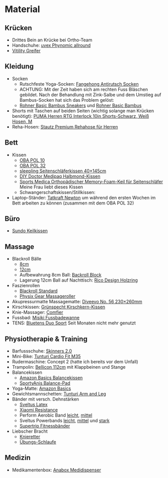 # Material

## Krücken
* Drittes Bein an Krücke bei Ortho-Team
* Handschuhe: [uvex Phynomic allround](https://www.galaxus.ch/de/s4/product/uvex-phynomic-allround-9-l-arbeitshandschuhe-gartenhandschuhe-5847452)
* [Vitility Greifer](https://www.galaxus.ch/de/s4/product/vitility-greifer-zange-11861851)

## Kleidung
* Socken
  * Rutschfeste Yoga-Socken: [Fangehong Antirutsch Socken](https://www.amazon.de/gp/product/B08PKN8ZLS/)
  * ACHTUNG: Mit der Zeit haben sich am rechten Fuss Bläschen gebildet. Nach der Behandlung mit Zink-Salbe und dem Umstieg auf Bambus-Socken hat sich das Problem gelöst:
  * [Rohner Basic Bambus Sneakers](https://rohner-socks.com/collections/rohner-basic/products/sneaker-bambus-3er-pack) und [Rohner Basic Bambus](https://rohner-socks.com/collections/rohner-basic/products/bambus-2er-pack)
* Shorts mit Taschen auf beiden Seiten (wichtig solange man Krücken benötigt): [PUMA Herren RTG Interlock 10in Shorts-Schwarz, Weiß Hosen, M](https://www.amazon.de/gp/product/B082R7439R/)
* Reha-Hosen: [Stautz Premium Rehahose für Herren](https://www.amazon.de/gp/product/B07N5BHD4H/)

## Bett
* Kissen
  * [OBA POL 10](https://www.oba.ch/pol-10)
  * [OBA POL 32](https://www.oba.ch/pol-32)
  * [sleepling Seitenschläferkissen 40×145cm](https://www.amazon.de/gp/product/B01F24Z9B8/)
  * [DIY Doctor Medipaq Halbmond-Kissen](https://www.amazon.de/gp/product/B00O7RMRSA/)
  * [Sports Medica Orthopädischer Memory-Foam-Keil für Seitenschläfer](https://www.amazon.de/gp/product/B01N3S9Y4P/) Meine Frau liebt dieses Kissen
  * Schwangerschaftskissen/Stillkissen: []()
* Laptop-Ständer: [Tatkraft Newton](https://www.galaxus.ch/de/s1/product/tatkraft-newton-notebook-staender-13063751) um während den ersten Wochen im Bett arbeiten zu können (zusammen mit dem OBA POL 32)

## Büro
* [Sundo Keilkissen](https://www.galaxus.ch/de/s14/product/sundo-keilkissen-sitzkissen-11826016)

## Massage
* Blackroll Bälle
  * [8cm](https://www.galaxus.ch/de/s6/product/blackroll-ball-8cm-massagegeraet-6311013)
  * [12cm](https://www.galaxus.ch/de/s6/product/blackroll-ball-12cm-massagegeraet-6311016)
  * Aufbewahrung 8cm Ball: [Backroll Block](https://www.galaxus.ch/de/s3/product/blackroll-block-185-g-fitness-zubehoer-6311029)
  * Lagerung 12cm Ball auf Nachttisch: [Rico Design Holzring](https://www.galaxus.ch/de/s5/product/rico-design-holzring-basteln-13208356)
* Faszienrollen
  * [Blackroll Standard](https://www.galaxus.ch/de/s6/product/blackroll-standard-massagegeraet-2588398)
  * [Physix Gear Massageroller](https://www.amazon.de/gp/product/B086SLGN7W/)
* Akupressurmatte Massagematte: [Diveevo No. 56 230×260mm](https://www.amazon.de/gp/product/B08DVCTMGQ/)
* Kirschkissen: [Grünspecht Kirschkern-Kissen](https://www.galaxus.ch/de/s10/product/gruenspecht-kirschkern-kissen-19-x-19-cm-kinderkissen-13132751)
* Knie-Massager: [Comfier](https://www.amazon.de/gp/product/B07SG4V2T5/)
* Fussbad: [Misiki Fussbadewanne](https://www.amazon.de/gp/product/B07WRY4Z7K/)
* TENS: [Bluetens Duo Sport](https://www.galaxus.ch/de/s6/product/bluetens-duo-sport-ems-tens-geraet-10207919) Seit Monaten nicht mehr genutzt

## Physiotherapie & Training
* Barfussschuhe: [Skinners 2.0](https://www.galaxus.ch/de/s3/product/skinners-20-41-42-sportsocken-14898005)
* Mini-Bike: [Tunturi Cardio Fit M35](https://www.amazon.de/gp/product/B076M8RDS4/)
* Rudermaschine: Concept 2 (hatte ich bereits vor dem Unfall)
* Trampolin: [Bellicon 112cm](https://www.amazon.de/bellicon-Fitness-Trampolin-Schraubbeine-umfangreichem-Einführungspaket/dp/B07RLZ6DZ2) mit Klappbeinen und Stange
* Balancekissen
  * [Amazon Basics Balancekissen](https://www.amazon.de/gp/product/B07RSS8V6K/)
  * [SportyAnis Balance-Pad](https://www.amazon.de/gp/product/B078MSL8TP/)
* Yoga-Matte: [Amazon Basics](https://www.amazon.de/gp/product/B07R6TQMDX/)
* Gewichtsmannschetten: [Tunturi Arm and Leg](https://www.galaxus.ch/de/s3/product/tunturi-arm-and-leg-2-x-225-kg-zusatzgewicht-6982709)
* Bänder mit versch. Dehnstärken
  * [Sveltus Latex](https://www.galaxus.ch/de/s3/product/sveltus-latex-band-120-m-leicht-fitnessband-13169830)
  * [Xiaomi Resistance](https://www.galaxus.ch/de/s3/product/xiaomi-resistance-103-m-stark-fitnessband-13364875)
  * Perform Aerobic Band [leicht](https://www.galaxus.ch/de/s3/product/perform-aerobic-band-2-m-leicht-fitnessband-12973390), [mittel](https://www.galaxus.ch/de/s3/product/perform-aerobic-band-2-m-mittel-fitnessband-12285718)
  * Sveltus Powerbands [leicht](https://www.galaxus.ch/de/s3/product/sveltus-powerband-103-m-leicht-fitnessband-13155353), [mittel](https://www.galaxus.ch/de/s3/product/sveltus-powerband-103-m-mittel-fitnessband-13155352) und [stark](https://www.galaxus.ch/de/s3/product/sveltus-powerband-103-m-stark-fitnessband-13155351)
  * [Supertrip Fitnessbänder](https://www.amazon.de/gp/product/B08ZS4NXDB/)
* Liebscher Bracht
  * [Knieretter](https://shop.liebscher-bracht.com/dehnen/der-knieretter/)
  * [Übungs-Schlaufe](https://shop.liebscher-bracht.com/schlaufe/liebscher-bracht-uebungs-schlaufe/)

## Medizin
* Medikamentenbox: [Anabox Medidispenser](https://www.galaxus.ch/de/s6/product/anabox-medidispenser-medikamentenbox-11209738)
